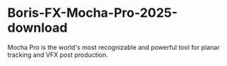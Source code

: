 # Boris-FX-Mocha-Pro-2025-download
Mocha Pro is the world's most recognizable and powerful tool for planar tracking and VFX post production.
